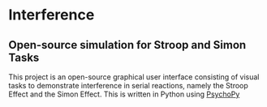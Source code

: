 # Interference
##  Open-source simulation for Stroop and Simon Tasks
This project is an open-source graphical user interface consisting of visual tasks to demonstrate interference in serial reactions, namely the Stroop Effect and the Simon Effect.
This is written in Python using [PsychoPy](psychopy.org)
